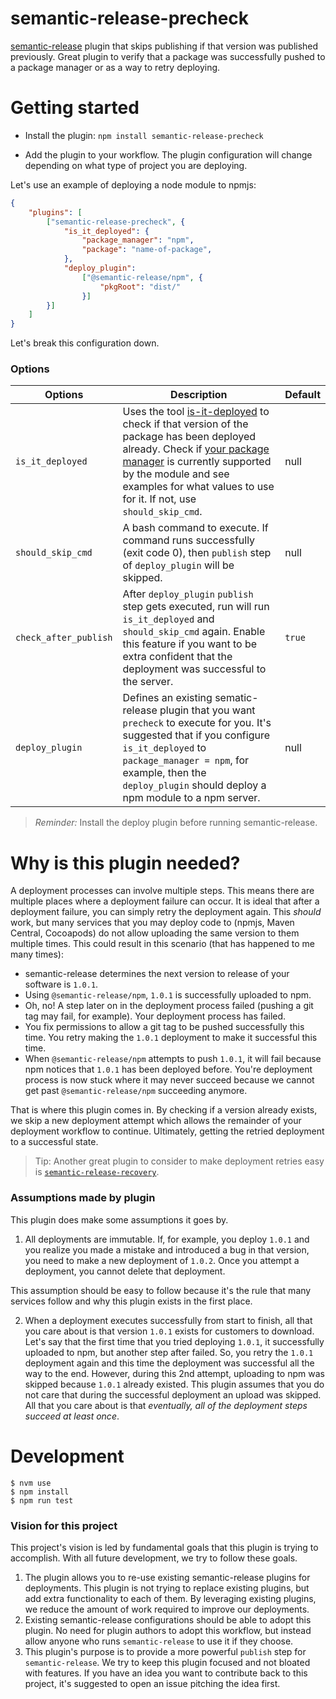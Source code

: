 # semantic-release-precheck

[semantic-release](https://github.com/semantic-release/semantic-release) plugin that skips publishing if that version was published previously. Great plugin to verify that a package was successfully pushed to a package manager or as a way to retry deploying. 

# Getting started 

* Install the plugin: `npm install semantic-release-precheck`

* Add the plugin to your workflow. The plugin configuration will change depending on what type of project you are deploying. 

Let's use an example of deploying a node module to npmjs: 

```json
{
    "plugins": [
        ["semantic-release-precheck", {
            "is_it_deployed": {
                "package_manager": "npm",
                "package": "name-of-package",
            },
            "deploy_plugin":
                ["@semantic-release/npm", {
                    "pkgRoot": "dist/"
                }]
        }]
    ]
}
```

Let's break this configuration down. 

### Options

| Options      | Description                | Default      |
| ------------ | -------------------------- | ------------ |
| `is_it_deployed` | Uses the tool [is-it-deployed](https://github.com/levibostian/is-it-deployed/) to check if that version of the package has been deployed already. Check if [your package manager](https://github.com/levibostian/is-it-deployed/?tab=readme-ov-file#supported-package-managers) is currently supported by the module and see examples for what values to use for it. If not, use `should_skip_cmd`. | null |
| `should_skip_cmd` | A bash command to execute. If command runs successfully (exit code 0), then `publish` step of `deploy_plugin` will be skipped. | null |
| `check_after_publish` | After `deploy_plugin` `publish` step gets executed, run  will run `is_it_deployed` and `should_skip_cmd` again. Enable this feature if you want to be extra confident that the deployment was successful to the server. | `true` |
| `deploy_plugin` | Defines an existing sematic-release plugin that you want `precheck` to execute for you. It's suggested that if you configure `is_it_deployed` to `package_manager = npm`, for example, then the `deploy_plugin` should deploy a npm module to a npm server. | null | 

> *Reminder:* Install the deploy plugin before running semantic-release. 

# Why is this plugin needed? 

A deployment processes can involve multiple steps. This means there are multiple places where a deployment failure can occur. It is ideal that after a deployment failure, you can simply retry the deployment again. This *should* work, but many services that you may deploy code to (npmjs, Maven Central, Cocoapods) do not allow uploading the same version to them multiple times. This could result in this scenario (that has happened to me many times): 

* semantic-release determines the next version to release of your software is `1.0.1`. 
* Using `@semantic-release/npm`, `1.0.1` is successfully uploaded to npm. 
* Oh, no! A step later on in the deployment process failed (pushing a git tag may fail, for example). Your deployment process has failed. 
* You fix permissions to allow a git tag to be pushed successfully this time. You retry making the `1.0.1` deployment to make it successful this time. 
* When `@semantic-release/npm` attempts to push `1.0.1`, it will fail because npm notices that `1.0.1` has been deployed before. You're deployment process is now stuck where it may never succeed because we cannot get past `@semantic-release/npm` succeeding anymore. 

That is where this plugin comes in. By checking if a version already exists, we skip a new deployment attempt which allows the remainder of your deployment workflow to continue. Ultimately, getting the retried deployment to a successful state. 

> Tip: Another great plugin to consider to make deployment retries easy is [`semantic-release-recovery`](https://github.com/levibostian/semantic-release-recovery). 

### Assumptions made by plugin 

This plugin does make some assumptions it goes by. 

1. All deployments are immutable. If, for example, you deploy `1.0.1` and you realize you made a mistake and introduced a bug in that version, you need to make a new deployment of `1.0.2`. Once you attempt a deployment, you cannot delete that deployment. 

This assumption should be easy to follow because it's the rule that many services follow and why this plugin exists in the first place. 

2. When a deployment executes successfully from start to finish, all that you care about is that version `1.0.1` exists for customers to download. Let's say that the first time that you tried deploying `1.0.1`, it successfully uploaded to npm, but another step after failed. So, you retry the `1.0.1` deployment again and this time the deployment was successful all the way to the end. However, during this 2nd attempt, uploading to npm was skipped because `1.0.1` already existed. This plugin assumes that you do not care that during the successful deployment an upload was skipped. All that you care about is that *eventually, all of the deployment steps succeed at least once*. 

# Development 

```
$ nvm use 
$ npm install 
$ npm run test 
```

### Vision for this project

This project's vision is led by fundamental goals that this plugin is trying to accomplish. With all future development, we try to follow these goals.

1. The plugin allows you to re-use existing semantic-release plugins for deployments. This plugin is not trying to replace existing plugins, but add extra functionality to each of them. By leveraging existing plugins, we reduce the amount of work required to improve our deployments. 
2. Existing semantic-release configurations should be able to adopt this plugin. No need for plugin authors to adopt this workflow, but instead allow anyone who runs `semantic-release` to use it if they choose. 
3. This plugin's purpose is to provide a more powerful `publish` step for `semantic-release`. We try to keep this plugin focused and not bloated with features. If you have an idea you want to contribute back to this project, it's suggested to open an issue pitching the idea first. 

